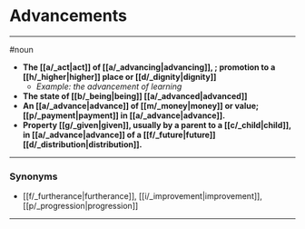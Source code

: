 # Advancements
---
#noun
- **The [[a/_act|act]] of [[a/_advancing|advancing]], ; promotion to a [[h/_higher|higher]] place or [[d/_dignity|dignity]]**
	- _Example: the advancement of learning_
- **The state of [[b/_being|being]] [[a/_advanced|advanced]]**
- **An [[a/_advance|advance]] of [[m/_money|money]] or value; [[p/_payment|payment]] in [[a/_advance|advance]].**
- **Property [[g/_given|given]], usually by a parent to a [[c/_child|child]], in [[a/_advance|advance]] of a [[f/_future|future]] [[d/_distribution|distribution]].**
---
### Synonyms
- [[f/_furtherance|furtherance]], [[i/_improvement|improvement]], [[p/_progression|progression]]
---
